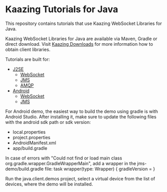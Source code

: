 # Kaazing Tutorials for Java

This repository contains tutorials that use Kaazing WebSocket Libraries for Java.

Kaazing WebSocket Libraries for Java are available via Maven, Gradle or direct download. Visit [Kaazing Downloads](http://kaazing.com/download/) for more information how to obtain client libraries.


Tutorials are built for:
- [J2SE](j2se)
  - [WebSocket](j2se/java-ws-demo)
  - [JMS](j2se/java-jms-demo)
  - [AMQP](j2se/java-amqp-demo)
- [Android](android)
  - [WebSocket](android/ws)
  - [JMS](android/jms)

For Android demo, the easiest way to build the demo using gradle is with Android Studio. After installing it, make sure to update the following files with the android sdk path or sdk version:
- local.properties
- project.properties
- AndroidManifest.xml
- app/build.gradle

In case of errors with "Could not find or load main class org.gradle.wrapper.GradleWrapperMain", add a wrapper in the jms-demo/build.gradle file:
task wrapper(type: Wrapper) {
gradleVersion = <gradle-version-installed>
}

Run the java.client.demos project, select a virtual device from the list of devices, where the demo will be installed.
